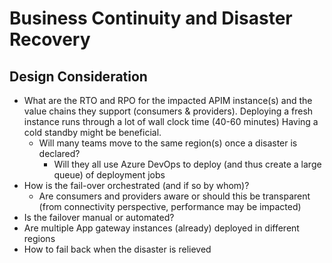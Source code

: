 # Business Continuity and Disaster Recovery
## Design Consideration
- What are the RTO and RPO for the impacted APIM instance(s) and the value chains they support (consumers & providers). Deploying a fresh instance runs through a lot of wall clock time (40-60 minutes) Having a cold standby might be beneficial.  
    - Will many teams move to the same region(s) once a disaster is declared?
        - Will they all use Azure DevOps to deploy (and thus create a large queue) of deployment jobs
- How is the fail-over orchestrated (and if so by whom)? 
    - Are consumers and providers aware or should this be transparent (from connectivity perspective, performance may be impacted)
- Is the failover manual or automated?
- Are multiple App gateway instances (already) deployed in different regions
- How to fail back when the disaster is relieved

